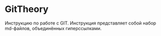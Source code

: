 # GitTheory
Инструкцию по работе с GIT. Инструкция представляет собой набор md-файлов, объединённых гиперссылками.
